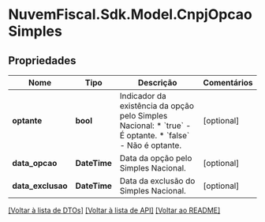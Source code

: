 # NuvemFiscal.Sdk.Model.CnpjOpcaoSimples

## Propriedades

Nome | Tipo | Descrição | Comentários
------------ | ------------- | ------------- | -------------
**optante** | **bool** | Indicador da existência da opção pelo Simples Nacional:  * &#x60;true&#x60; - É optante.  * &#x60;false&#x60; - Não é optante. | [optional] 
**data_opcao** | **DateTime** | Data da opção pelo Simples Nacional. | [optional] 
**data_exclusao** | **DateTime** | Data da exclusão do Simples Nacional. | [optional] 

[[Voltar à lista de DTOs]](../README.md#documentation-for-models) [[Voltar à lista de API]](../README.md#documentation-for-api-endpoints) [[Voltar ao README]](../README.md)

